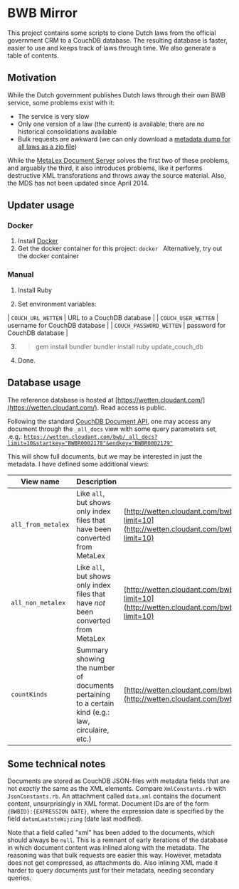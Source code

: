 BWB Mirror
===============
This project contains some scripts to clone Dutch laws from the official government CRM to a CouchDB database. The 
resulting database is faster, easier to use and keeps track of laws through time. We also generate a table of contents.

Motivation
----------
While the Dutch government publishes Dutch laws through their own BWB service, some problems exist with it:

* The service is very slow
* Only one version of a law (the current) is available; there are no historical consolidations available
* Bulk requests are awkward (we can only download a 
  [metadata dump for all laws as a zip file](http://wetten.overheid.nl/BWBIdService/BWBIdList.xml.zip))

While the [MetaLex Document Server](http://doc.metalex.eu/) solves the first two of these problems, and arguably the 
third, it also introduces problems, like it performs destructive XML transforations and throws away the source material. 
Also, the MDS has not been updated since April 2014. 

Updater usage
-------------

### Docker
1. Install [Docker](https://www.docker.com/)
2. Get the docker container for this project: `docker `
Alternatively, try out the docker container

### Manual
1. Install Ruby

2. Set environment variables: 

| `COUCH_URL_WETTEN`      | URL to a CouchDB database     |
| `COUCH_USER_WETTEN`     | username for CouchDB database |
| `COUCH_PASSWORD_WETTEN` | password for CouchDB database |

3.
    > gem install bundler
    > bundler install
    > ruby update_couch_db

4. Done.

Database usage
--------------
The reference database is hosted at [https://wetten.cloudant.com/](https://wetten.cloudant.com/). Read access is public. 

Following the standard [CouchDB Document API](https://wiki.apache.org/couchdb/HTTP_Document_API), one may access any 
document through the `_all_docs` view with some query parameters set, .e.g,:
[`https://wetten.cloudant.com/bwb/_all_docs?limit=10&startkey="BWBR0002178"&endkey="BWBR0002179"`](https://wetten.cloudant.com/bwb/_all_docs?limit=10&startkey="BWBR0002178"&endkey="BWBR0002179")

This will show full documents, but we may be interested in just the metadata. I have defined some additional views:

| View name          | Description                                                                                          | Example                                                                                                                                                                                 |
| ---                | ---                                                                                                  | ---                                                                                                                                                                                     |
| `all_from_metalex` | Like `all`, but shows only index files that have been converted from MetaLex                         | [http://wetten.cloudant.com/bwb/_design/RegelingInfo/_view/all_from_metalex?limit=10](http://wetten.cloudant.com/bwb/_design/RegelingInfo/_view/all_from_metalex?limit=10)              |
| `all_non_metalex`  | Like `all`, but shows only index files that have *not* been converted from MetaLex                   | [http://wetten.cloudant.com/bwb/_design/RegelingInfo/_view/all_non_metalex?limit=10](http://wetten.cloudant.com/bwb/_design/RegelingInfo/_view/all_non_metalex?limit=10)                |
| `countKinds`       | Summary showing the number of documents pertaining to a certain kind (e.g.: law, circulaire, etc.)   | [http://wetten.cloudant.com/bwb/_design/RegelingInfo/_view/countKinds](http://wetten.cloudant.com/bwb/_design/RegelingInfo/_view/countKinds)                                            |

Some technical notes
--------------------
Documents are stored as CouchDB JSON-files with metadata fields that are not *exactly* the same as the XML elements. 
Compare `XmlConstants.rb` with `JsonConstants.rb`. An attachment called `data.xml` contains the document content, 
unsurprisingly in XML format. Document IDs are of the form `{BWBID}:{EXPRESSION DATE}`, where the expression date is 
specified by the field `datumLaatsteWijzing` (date last modified).

Note that a field called "xml" has been added to the documents, which should always be `null`. This is a remnant of 
early iterations of the database in which document content was inlined along with the metadata. The reasoning was 
that bulk requests are easier this way. However, metadata does not get compressed, as attachments do. Also inlining XML 
made it harder to query documents just for their metadata, needing secondary queries.